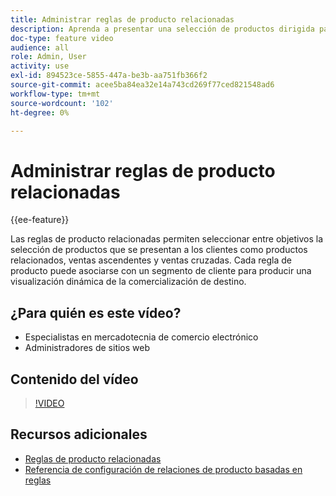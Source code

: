 ```yaml
---
title: Administrar reglas de producto relacionadas
description: Aprenda a presentar una selección de productos dirigida para almacenar a los clientes como productos relacionados, ventas ascendentes y ventas cruzadas.
doc-type: feature video
audience: all
role: Admin, User
activity: use
exl-id: 894523ce-5855-447a-be3b-aa751fb366f2
source-git-commit: acee5ba84ea32e14a743cd269f77ced821548ad6
workflow-type: tm+mt
source-wordcount: '102'
ht-degree: 0%

---
```


# Administrar reglas de producto relacionadas

{{ee-feature}}

Las reglas de producto relacionadas permiten seleccionar entre objetivos la selección de productos que se presentan a los clientes como productos relacionados, ventas ascendentes y ventas cruzadas. Cada regla de producto puede asociarse con un segmento de cliente para producir una visualización dinámica de la comercialización de destino.

## ¿Para quién es este vídeo?

- Especialistas en mercadotecnia de comercio electrónico
- Administradores de sitios web

## Contenido del vídeo

>[!VIDEO](https://video.tv.adobe.com/v/343837?quality=12&learn=on)

## Recursos adicionales

- [Reglas de producto relacionadas](https://docs.magento.com/user-guide/marketing/product-related-rules.html)
- [Referencia de configuración de relaciones de producto basadas en reglas](https://docs.magento.com/user-guide/configuration/catalog/catalog.html#rule-based-product-relations)
